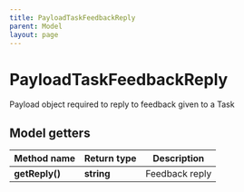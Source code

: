 ```yaml
---
title: PayloadTaskFeedbackReply
parent: Model
layout: page
---
```


# PayloadTaskFeedbackReply

Payload object required to reply to feedback given to a Task

## Model getters

Method name | Return type | Description
------------ | ------------- | -------------
**getReply()** | **string** | Feedback reply


